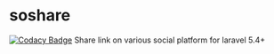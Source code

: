 # soshare
[![Codacy Badge](https://api.codacy.com/project/badge/Grade/d91a34c1b5d64c54b34fdd08323b1de3)](https://www.codacy.com/manual/ringkubd/soshare?utm_source=github.com&amp;utm_medium=referral&amp;utm_content=ringkubd/soshare&amp;utm_campaign=Badge_Grade)
Share link on various social platform for laravel 5.4+ 
